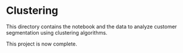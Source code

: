 # Clustering

This directory contains the notebook and the data to analyze customer segmentation using clustering algorithms. 

This project is now complete. 
